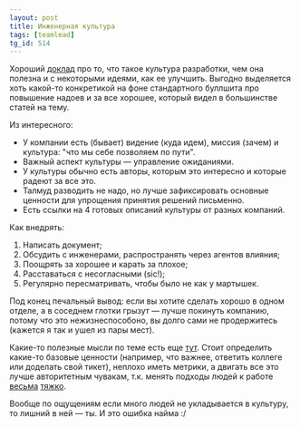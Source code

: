 ```yaml
---
layout: post
title: Инженерная культура
tags: [teamlead]
tg_id: 514
---
```

Хороший [доклад](https://www.youtube.com/watch?v=vH3Iphod97s) про то, что такое культура разработки, чем она полезна и с некоторыми идеями, как ее улучшить. Выгодно выделяется хоть какой-то конкретикой на фоне стандартного буллшита про повышение надоев и за все хорошее, который видел в большинстве статей на тему.

Из интересного: 
- У компании есть (бывает) видение (куда идем), миссия (зачем) и культура: "что мы себе позволяем по пути".
- Важный аспект культуры — управление ожиданиями.
- У культуры обычно есть авторы, которым это интересно и которые радеют за все это.
- Талмуд разводить не надо, но лучше зафиксировать основные ценности для упрощения принятия решений письменно.
- Есть ссылки на 4 готовых описаний культуры от разных компаний.

Как внедрять:
1. Написать документ;
2. Обсудить с инженерами, распространять через агентов влияния;
3. Поощрять за хорошее и карать за плохое;
4. Расставаться с несогласными (sic!);
5. Регулярно пересматривать, чтобы было не как у мартышек.

Под конец печальный вывод: если вы хотите сделать хорошо в одном отделе, а в соседнем глотки грызут — лучше покинуть компанию, потому что это нежизнеспособоно, вы долго сами не продержитесь (кажется я так и ушел из пары мест).

Какие-то полезные мысли по теме есть еще [тут](https://www.insart.com/signals/building-a-winning-engineering-culture). Стоит определить какие-то базовые ценности (например, что важнее, ответить коллеге или доделать свой тикет), неплохо иметь метрики, а двигать все это лучше авторитетным чувакам, т.к. менять подходы людей к работе [весьма](/2024/03/05/capability-trap.html) [тяжко](/2021/11/30/hard-problems-of-development.html).

Вообще по ощущениям если много людей не укладывается в культуру, то лишний в ней — ты. И это ошибка найма :/
